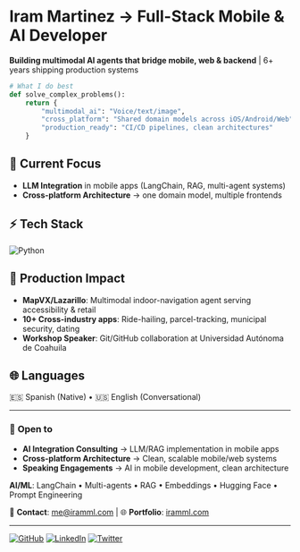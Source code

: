 # Iram Martinez → Full-Stack Mobile & AI Developer

**Building multimodal AI agents that bridge mobile, web & backend** | 6+ years shipping production systems

```python
# What I do best
def solve_complex_problems():
    return {
        "multimodal_ai": "Voice/text/image",
        "cross_platform": "Shared domain models across iOS/Android/Web",
        "production_ready": "CI/CD pipelines, clean architectures"
    }
```

## 🎯 **Current Focus**
- **LLM Integration** in mobile apps (LangChain, RAG, multi-agent systems)
- **Cross-platform Architecture** → one domain model, multiple frontends

## ⚡ **Tech Stack**

![Python](https://skillicons.dev/icons?i=python,fastapi,docker,swift,kotlin,flutter,angular,typescript,mysql,postgres,git,github,gcp,firebase&theme=dark)

## 🚀 **Production Impact**
- **MapVX/Lazarillo**: Multimodal indoor-navigation agent serving accessibility & retail
- **10+ Cross-industry apps**: Ride-hailing, parcel-tracking, municipal security, dating
- **Workshop Speaker**: Git/GitHub collaboration at Universidad Autónoma de Coahuila

## 🌐 **Languages**
🇪🇸 Spanish (Native) • 🇺🇸 English (Conversational)

---

### 💼 **Open to**
- **AI Integration Consulting** → LLM/RAG implementation in mobile apps  
- **Cross-platform Architecture** → Clean, scalable mobile/web systems
- **Speaking Engagements** → AI in mobile development, clean architecture

**AI/ML**: LangChain • Multi-agents • RAG • Embeddings • Hugging Face • Prompt Engineering

📧 **Contact**: [me@iramml.com](mailto:me@iramml.com) | 🌐 **Portfolio**: [iramml.com](https://iramml.com)

---

[![GitHub](https://skillicons.dev/icons?i=github)](https://github.com/IramML) [![LinkedIn](https://skillicons.dev/icons?i=linkedin)](https://www.linkedin.com/in/iramml/) [![Twitter](https://skillicons.dev/icons?i=twitter)](https://twitter.com/iramml_)
